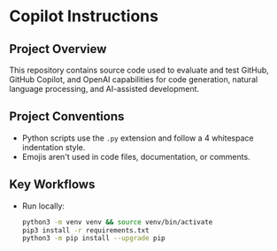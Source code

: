 # Copilot Instructions

## Project Overview
This repository contains source code used to evaluate and test GitHub, GitHub Copilot, and OpenAI capabilities for code generation, natural language processing, and AI-assisted development.

## Project Conventions
- Python scripts use the `.py` extension and follow a 4 whitespace indentation style.
- Emojis aren't used in code files, documentation, or comments.

## Key Workflows
* Run locally:
    ```bash
    python3 -m venv venv && source venv/bin/activate
    pip3 install -r requirements.txt
    python3 -m pip install --upgrade pip
    ```